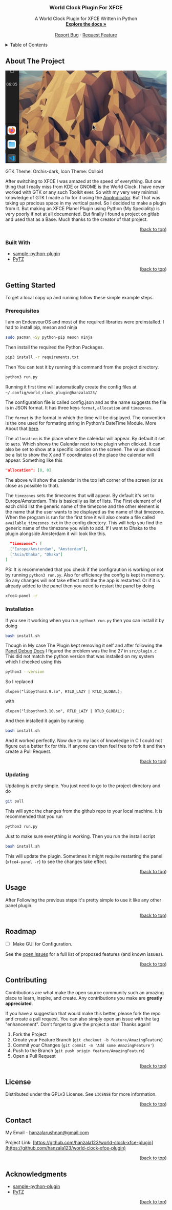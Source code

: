 <div id="top"></div>
<!--
*** Thanks for checking out the Best-README-Template. If you have a suggestion
*** that would make this better, please fork the repo and create a pull request
*** or simply open an issue with the tag "enhancement".
*** Don't forget to give the project a star!
*** Thanks again! Now go create something AMAZING! :D
-->
<!-- PROJECT SHIELDS -->
<!--
*** I'm using markdown "reference style" links for readability.
*** Reference links are enclosed in brackets [ ] instead of parentheses ( ).
*** See the bottom of this document for the declaration of the reference variables
*** for contributors-url, forks-url, etc. This is an optional, concise syntax you may use.
*** https://www.markdownguide.org/basic-syntax/#reference-style-links
-->

<!-- PROJECT LOGO -->
<br />
<div align="center">

<h3 align="center">World Clock Plugin For XFCE</h3>

  <p align="center">
    A World Clock Plugin for XFCE Written in Python
    <br />
    <a href="https://github.com/hanzala123/world-clock-xfce-plugin"><strong>Explore the docs »</strong></a>
    <br />
    <br />
    <a href="https://github.com/hanzala123/world-clock-xfce-plugin/issues">Report Bug</a>
    ·
    <a href="https://github.com/hanzala123/world-clock-xfce-plugin/issues">Request Feature</a>
  </p>
</div>



<!-- TABLE OF CONTENTS -->
<details>
  <summary>Table of Contents</summary>
  <ol>
    <li>
      <a href="#about-the-project">About The Project</a>
      <ul>
        <li><a href="#built-with">Built With</a></li>
      </ul>
    </li>
    <li>
      <a href="#getting-started">Getting Started</a>
      <ul>
        <li><a href="#prerequisites">Prerequisites</a></li>
        <li><a href="#installation">Installation</a></li>
        <li><a href="#updating">Updating</a></li>
      </ul>
    </li>
    <li><a href="#usage">Usage</a></li>
    <li><a href="#roadmap">Roadmap</a></li>
    <li><a href="#contributing">Contributing</a></li>
    <li><a href="#license">License</a></li>
    <li><a href="#contact">Contact</a></li>
    <li><a href="#acknowledgments">Acknowledgments</a></li>
  </ol>
</details>



<!-- ABOUT THE PROJECT -->
## About The Project

![World-Clock-Plugin][product-screenshot]

GTK Theme: Orchis-dark, Icon Theme: Colloid

After switching to XFCE I was amazed at the speed of everything. But one thing that I really miss from KDE or GNOME is the World Clock. I have never worked with GTK or any such Toolkit ever. So with my very very minimal knowledge of GTK I made a fix for it using the [AppIndicator](https://github.com/hanzala123/world-clock-appindicator). But That was taking up precious space in my vertical panel. So I decided to make a plugin from it. But making an XFCE Planel Plugin using Python (My Speciality) is very poorly if not at all documented. But finally I found a project on gitlab and used that as a Base. Much thanks to the creator of that project.

<p align="right">(<a href="#top">back to top</a>)</p>



### Built With

* [sample-python-plugin](https://gitlab.xfce.org/itsManjeet/sample-python-plugin/)
* [PyTZ](https://pypi.org/project/pytz/)

<p align="right">(<a href="#top">back to top</a>)</p>



<!-- GETTING STARTED -->
## Getting Started

To get a local copy up and running follow these simple example steps.

### Prerequisites

I am on EndeavourOS and most of the required libraries were preinstalled. I had to install pip, meson and ninja
  ```sh
  sudo pacman -Sy python-pip meson ninja
  ```
Then install the required the Python Packages.
  ```sh
  pip3 install -r requirements.txt
  ```

Then You can test it by running this command from the project directory.
  ```sh
  python3 run.py
  ```
Running it first time will automatically create the config files at 
  ```~/.config/world_clock_plugin@hanzala123/```

The configuration file is called config.json and as the name suggests the file is in JSON format. It has three keys ```format```, ```allocation``` and ```timezones```.

The ```format``` is the format in which the time will be displayed. The convention is the one used for formating string in Python's DateTime Module. More About that [here](https://www.programiz.com/python-programming/datetime/strftime).

The ```allocation``` is the place where the calendar will appear. By default it set to ```auto```. Which shows the Calendar next to the plugin when clicked. It can also be set to show at a specific location on the screen. The value should be a list to show the X and Y coordinates of the place the calendar will appear. Something like this
  ```json
  "allocation": [0, 0]
  ```
The above will show the calendar in the top left corner of the screen (or as close as possible to that).

The ```timezones``` sets the timezones that will appear. By default it's set to Europe/Amsterdam. This is basically as list of lists. The First element of of each child list the generic name of the timezone and the other element is the name that the user wants to be displayed as the name of that timezone. When the program is run for the first time it will also create a file called ```available_timezones.txt``` in the config directory. This will help you find the generic name of the timezone you wish to add. If I want to Dhaka to the plugin alongside Amsterdam it will look like this.
  ```json
    "timezones": [
    ["Europe/Amsterdam", "Amsterdam"],
    ["Asia/Dhaka", "Dhaka"]
  ]
  ```

PS: It is recommended that you check if the configraution is working or not by running ```python3 run.py```. Also for efficiency the config is kept in memory. So any changes will not take effect until the the app is restarted. Or if it is already added to the panel then you need to restart the panel by doing
  ```sh
  xfce4-panel -r
  ```

### Installation

If you see it working when you run ```python3 run.py``` then you can install it by doing
   ```sh
   bash install.sh
   ```
Though in My case The Plugin kept removing it self and after following the [Panel Debug Docs](https://docs.xfce.org/xfce/xfce4-panel/debugging/) I figured the problem was the line 27 in ```src/plugin.c``` This did not match the python version that was installed on my system which I checked using this 
   ```sh
   python3 --version
   ```
So I replaced 
  ```
  dlopen("libpython3.9.so", RTLD_LAZY | RTLD_GLOBAL);
  ```
with
  ```
  dlopen("libpython3.10.so", RTLD_LAZY | RTLD_GLOBAL);
  ```
And then installed it again by running 
   ```sh
   bash install.sh
   ```
And it worked perfectly. Now due to my lack of knowledge in C I could not figure out a better fix for this. If anyone can then feel free to fork it and then create a Pull Request.
<p align="right">(<a href="#top">back to top</a>)</p>

### Updating

Updating is pretty simple. You just need to go to the project directory and do
   ```sh
   git pull
   ```
This will sync the changes from the github repo to your local machine. It is recommended that you run 
   ```sh
   python3 run.py
   ```
Just to make sure everything is working. Then you run the install script
   ```sh
   bash install.sh
   ```
This will update the plugin. Sometimes it might require restarting the panel (```xfce4-panel -r```) to see the changes take effect.

<p align="right">(<a href="#top">back to top</a>)</p>

<!-- USAGE EXAMPLES -->
## Usage

After Following the previous steps it's pretty simple to use it like any other panel plugin.

<p align="right">(<a href="#top">back to top</a>)</p>



<!-- ROADMAP -->
## Roadmap

- [ ] Make GUI for Configuration.

See the [open issues](https://github.com/hanzala123/world-clock-xfce-plugin/issues) for a full list of proposed features (and known issues).

<p align="right">(<a href="#top">back to top</a>)</p>



<!-- CONTRIBUTING -->
## Contributing

Contributions are what make the open source community such an amazing place to learn, inspire, and create. Any contributions you make are **greatly appreciated**.

If you have a suggestion that would make this better, please fork the repo and create a pull request. You can also simply open an issue with the tag "enhancement".
Don't forget to give the project a star! Thanks again!

1. Fork the Project
2. Create your Feature Branch (`git checkout -b feature/AmazingFeature`)
3. Commit your Changes (`git commit -m 'Add some AmazingFeature'`)
4. Push to the Branch (`git push origin feature/AmazingFeature`)
5. Open a Pull Request

<p align="right">(<a href="#top">back to top</a>)</p>



<!-- LICENSE -->
## License

Distributed under the GPLv3 License. See `LICENSE` for more information.

<p align="right">(<a href="#top">back to top</a>)</p>



<!-- CONTACT -->
## Contact

My Email - hanzalarushnan@gmail.com

Project Link: [https://github.com/hanzala123/world-clock-xfce-plugin](https://github.com/hanzala123/world-clock-xfce-plugin)

<p align="right">(<a href="#top">back to top</a>)</p>



<!-- ACKNOWLEDGMENTS -->
## Acknowledgments

* [sample-python-plugin](https://gitlab.xfce.org/itsManjeet/sample-python-plugin/)
* [PyTZ](https://pypi.org/project/pytz/)

<p align="right">(<a href="#top">back to top</a>)</p>


[product-screenshot]: screenshots/main_gif.gif
